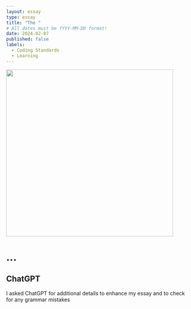 ```yaml
---
layout: essay
type: essay
title: "The "
# All dates must be YYYY-MM-DD format!
date: 2024-02-07
published: false
labels:
  - Coding Standards
  - Learning
---
```


<p>
<img width="450px" class="image-fluid" src="https://coderanch.com/t/456377/a/401/javascript-java.jpg">
</p>


<h1>
...
</h1>



<h2>
ChatGPT
</h2>
I asked ChatGPT for additional details to enhance my essay and to check for any grammar mistakes
